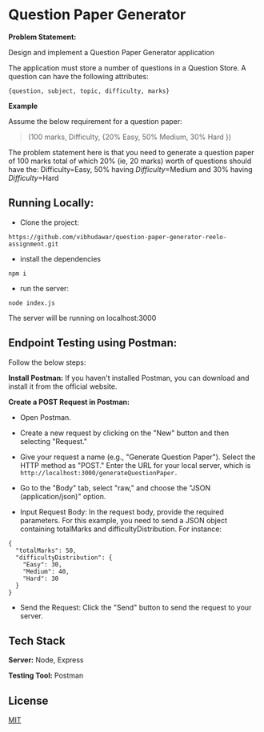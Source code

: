 # Question Paper Generator

**Problem Statement:**

Design and implement a Question Paper Generator application

The application must store a number of questions in a Question Store. A question can have the following attributes:

```
{question, subject, topic, difficulty, marks}
```

**Example**

Assume the below requirement for a question paper:

> (100 marks, Difficulty, {20% Easy, 50% Medium, 30% Hard })

The problem statement here is that you need to generate a question paper of 100 marks total of which 20% (ie, 20 marks) worth of questions should have the: Difficulty=Easy, 50% having *Difficulty*=Medium and 30% having *Difficulty*=Hard

## Running Locally:
- Clone the project:
```
https://github.com/vibhudawar/question-paper-generator-reelo-assignment.git
```

- install the dependencies
```
npm i
```

- run the server:
```
node index.js
```

The server will be running on localhost:3000

## Endpoint Testing using Postman:
Follow the below steps:

**Install Postman:**
If you haven't installed Postman, you can download and install it from the official website.

**Create a POST Request in Postman:**

- Open Postman.
- Create a new request by clicking on the "New" button and then selecting "Request."
- Give your request a name (e.g., "Generate Question Paper"). Select the HTTP method as "POST." Enter the URL for your local server, which is ```http://localhost:3000/generateQuestionPaper.```
- Go to the "Body" tab, select "raw," and choose the "JSON (application/json)" option.

- Input Request Body: In the request body, provide the required parameters. For this example, you need to send a JSON object containing totalMarks and difficultyDistribution. For instance:

```
{
  "totalMarks": 50,
  "difficultyDistribution": {
    "Easy": 30,
    "Medium": 40,
    "Hard": 30
  }
}
```

- Send the Request: Click the "Send" button to send the request to your server.




## Tech Stack
**Server:** Node, Express

**Testing Tool:** Postman



## License

[MIT](https://choosealicense.com/licenses/mit/)

